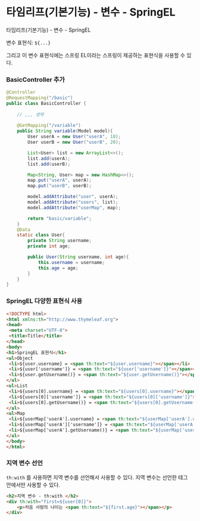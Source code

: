 
# 타임리프(기본기능) - 변수 - SpringEL

타임리프(기본기능) - 변수 - SpringEL

변수 표현식: ```${...}```

그리고 이 변수 표현식에는 스프링 EL이라는 스프링이 제공하는 표현식을 사용할 수 있다.

### BasicController 추가

```java
@Controller
@RequestMapping("/basic")
public class BasicController {
    
    // ,,, 생략
    
    @GetMapping("/variable")
    public String variable(Model model){
        User userA = new User("userA", 10);
        User userB = new User("userB", 20);

        List<User> list = new ArrayList<>();
        list.add(userA);
        list.add(userB);

        Map<String, User> map = new HashMap<>();
        map.put("userA", userA);
        map.put("userB", userB);

        model.addAttribute("user", userA);
        model.addAttribute("users", list);
        model.addAttribute("userMap", map);

        return "basic/variable";
    }
    @Data
    static class User{
        private String username;
        private int age;

        public User(String username, int age){
            this.username = username;
            this.age = age;
        }
    }
}
```

### SpringEL 다양한 표현식 사용

```html
<!DOCTYPE html>
<html xmlns:th="http://www.thymeleaf.org">
<head>
 <meta charset="UTF-8">
 <title>Title</title>
</head>
<body>
<h1>SpringEL 표현식</h1>
<ul>Object
 <li>${user.username} = <span th:text="${user.username}"></span></li>
 <li>${user['username']} = <span th:text="${user['username']}"></span></li>
 <li>${user.getUsername()} = <span th:text="${user.getUsername()}"></span></li>
</ul>
<ul>List
 <li>${users[0].username} = <span th:text="${users[0].username}"></span></li>
 <li>${users[0]['username']} = <span th:text="${users[0]['username']}"></span></li>
 <li>${users[0].getUsername()} = <span th:text="${users[0].getUsername()}"></span></li>
</ul>
<ul>Map
 <li>${userMap['userA'].username} = <span th:text="${userMap['userA'].username}"></span></li>
 <li>${userMap['userA']['username']} = <span th:text="${userMap['userA']['username']}"></span></li>
 <li>${userMap['userA'].getUsername()} = <span th:text="${userMap['userA'].getUsername()}"></span></li>
</ul>
</body>
</html>
```

### 지역 변수 선언 

```th:with``` 를 사용하면 지역 변수를 선언해서 사용할 수 있다. 지역 변수는 선언한 테그 안에서만 사용할 수 있다.

```html
<h2>지역 변수 - th:with </h2>
<div th:with="first=${user[0]}">
    <p>처음 사람의 나이는 <span th:text="${first.age}"></span></p>
</div>
```


